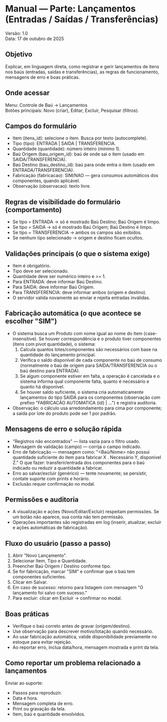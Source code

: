 # Manual — Parte: Lançamentos (Entradas / Saídas / Transferências)

Versão: 1.0  
Data: 17 de outubro de 2025

## Objetivo
Explicar, em linguagem direta, como registrar e gerir lançamentos de itens nos baús (entradas, saídas e transferências), as regras de funcionamento, mensagens de erro e boas práticas.

## Onde acessar
Menu: Controle de Baú → Lançamentos  
Botões principais: Novo (criar), Editar, Excluir, Pesquisar (filtros).

## Campos do formulário
- Item (itens_id): selecione o item. Busca por texto (autocomplete).
- Tipo (tipo): ENTRADA | SAIDA | TRANSFERENCIA.
- Quantidade (quantidade): número inteiro (mínimo 1).
- Baú Origem (bau_origem_id): baú de onde sai o item (usado em SAIDA/TRANSFERENCIA).
- Baú Destino (bau_destino_id): baú para onde entra o item (usado em ENTRADA/TRANSFERENCIA).
- Fabricação (fabricacao): SIM/NAO — gera consumos automáticos dos componentes, quando aplicável.
- Observação (observacao): texto livre.

## Regras de visibilidade do formulário (comportamento)
- Se tipo = ENTRADA → só é mostrado Baú Destino; Baú Origem é limpo.
- Se tipo = SAIDA → só é mostrado Baú Origem; Baú Destino é limpo.
- Se tipo = TRANSFERENCIA → ambos os campos são exibidos.
- Se nenhum tipo selecionado → origem e destino ficam ocultos.

## Validações principais (o que o sistema exige)
- Item é obrigatório.
- Tipo deve ser selecionado.
- Quantidade deve ser numérico inteiro e >= 1.
- Para ENTRADA: deve informar Baú Destino.
- Para SAIDA: deve informar Baú Origem.
- Para TRANSFERENCIA: deve informar ambos (origem e destino).
- O servidor valida novamente ao enviar e rejeita entradas inválidas.

## Fabricação automática (o que acontece se escolher "SIM")
- O sistema busca um Produto com nome igual ao nome do item (case-insensitive). Se houver correspondência e o produto tiver componentes (itens com pivot quantidade), o sistema:
  1. Calcula quantos lotes/componentes são necessários com base na quantidade do lançamento principal.
  2. Verifica o saldo disponível de cada componente no baú de consumo (normalmente o baú de origem para SAIDA/TRANSFERENCIA ou o baú destino para ENTRADA).
  3. Se algum componente estiver em falta, a operação é cancelada e o sistema informa qual componente falta, quanto é necessário e quanto há disponível.
  4. Se houver saldo suficiente, o sistema cria automaticamente lançamentos do tipo SAIDA para os componentes (observação com prefixo "FABRICACÃO AUTOMATICA {id} | …") e registra auditoria.
- Observação: o cálculo usa arredondamento para cima por componente; a saída por lote do produto pode ser 1 por padrão.

## Mensagens de erro e solução rápida
- "Registros não encontrados" — lista vazia para o filtro usado.
- Mensagem de validação (campo) — corrija o campo indicado.
- Erro de fabricação — mensagem como:
  "<Baú/Nome> não possui quantidade suficiente do item <Componente> para fabricar X <Produto>. Necessário Y, disponível Z."
  O que fazer: transferir/entrada dos componentes para o baú indicado ou reduzir a quantidade a fabricar.
- Erro ao salvar/excluir (genérico) — tente novamente; se persistir, contate suporte com prints e horário.
- Exclusão requer confirmação no modal.

## Permissões e auditoria
- A visualização e ações (Novo/Editar/Excluir) respeitam permissões. Se um botão não aparece, sua conta não tem permissão.
- Operações importantes são registradas em log (inserir, atualizar, excluir e ações automáticas de fabricação).

## Fluxo do usuário (passo a passo)
1. Abrir "Novo Lançamento".
2. Selecionar Item, Tipo e Quantidade.
3. Preencher Baú Origem / Destino conforme tipo.
4. Se for fabricação, marcar "SIM" e confirmar que o baú tem componentes suficientes.
5. Clicar em Salvar.
6. Em caso de sucesso: retorno para listagem com mensagem "O lançamento foi salvo com sucesso."
7. Para excluir: clicar em Excluir → confirmar no modal.

## Boas práticas
- Verifique o baú correto antes de gravar (origem/destino).
- Use observação para descrever motivo/lotação quando necessário.
- Ao usar fabricação automática, valide disponibilidade previamente no estoque para evitar rejeição.
- Ao reportar erro, inclua data/hora, mensagem mostrada e print da tela.

## Como reportar um problema relacionado a lançamentos
Enviar ao suporte:
- Passos para reproduzir.
- Data e hora.
- Mensagem completa de erro.
- Print ou gravação da tela.
- Item, baú e quantidade envolvidos.
